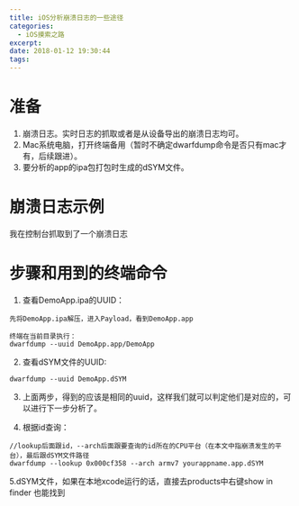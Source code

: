 ```yaml
---
title: iOS分析崩溃日志的一些途径
categories: 
  - iOS摸索之路
excerpt: 
date: 2018-01-12 19:30:44
tags: 
---
```


# 准备

1. 崩溃日志。实时日志的抓取或者是从设备导出的崩溃日志均可。
2. Mac系统电脑，打开终端备用（暂时不确定dwarfdump命令是否只有mac才有，后续跟进）。
3. 要分析的app的ipa包打包时生成的dSYM文件。

# 崩溃日志示例

我在控制台抓取到了一个崩溃日志

# 步骤和用到的终端命令

1. 查看DemoApp.ipa的UUID：

```
先将DemoApp.ipa解压，进入Payload，看到DemoApp.app

终端在当前目录执行：
dwarfdump --uuid DemoApp.app/DemoApp
```

2. 查看dSYM文件的UUID:

```
dwarfdump --uuid DemoApp.dSYM
```

3. 上面两步，得到的应该是相同的uuid，这样我们就可以判定他们是对应的，可以进行下一步分析了。

4. 根据id查询：

```
//lookup后面跟id，--arch后面跟要查询的id所在的CPU平台（在本文中指崩溃发生的平台），最后跟dSYM文件路径
dwarfdump --lookup 0x000cf358 --arch armv7 yourappname.app.dSYM
```

5.dSYM文件，如果在本地xcode运行的话，直接去products中右键show in finder 也能找到
